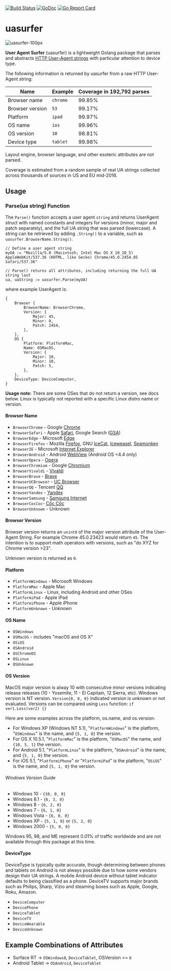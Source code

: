 [![Build Status](https://travis-ci.com/Kiuryy/uasurfer.svg?branch=master)](https://travis-ci.org/Kiuryy/uasurfer)  [![GoDoc](https://godoc.org/github.com/Kiuryy/uasurfer?status.svg)](https://godoc.org/github.com/Kiuryy/uasurfer)  [![Go Report Card](https://goreportcard.com/badge/github.com/Kiuryy/uasurfer)](https://goreportcard.com/report/github.com/Kiuryy/uasurfer)

# uasurfer

![uasurfer-100px](https://cloud.githubusercontent.com/assets/597902/16172506/9debc136-357a-11e6-90fb-c7c46f50dff0.png)

**User Agent Surfer** (uasurfer) is a lightweight Golang package that parses and abstracts [HTTP User-Agent strings](https://en.wikipedia.org/wiki/User_agent) with particular attention to device type.

The following information is returned by uasurfer from a raw HTTP User-Agent string:

| Name           | Example | Coverage in 192,792 parses |
|----------------|---------|--------------------------------|
| Browser name    | `chrome` | 99.85%                         |
| Browser version | `53` | 99.17%                         |
| Platform       | `ipad`  | 99.97%                         |
| OS name         | `ios`  | 99.96%                         |
| OS version      | `10`   | 98.81%                         |
| Device type    |  `tablet` | 99.98%                         |

Layout engine, browser language, and other esoteric attributes are not parsed.

Coverage is estimated from a random sample of real UA strings collected across thousands of sources in US and EU mid-2016.

## Usage

### Parse(ua string) Function

The `Parse()` function accepts a user agent `string` and returns UserAgent struct with named constants and integers for versions (minor, major and patch separately), and the full UA string that was parsed (lowercase). A string can be retrieved by adding `.String()` to a variable, such as `uasurfer.BrowserName.String()`.

```
// Define a user agent string
myUA := "Mozilla/5.0 (Macintosh; Intel Mac OS X 10_10_5) AppleWebKit/537.36 (KHTML, like Gecko) Chrome/45.0.2454.85 Safari/537.36"

// Parse() returns all attributes, including returning the full UA string last
ua, uaString := uasurfer.Parse(myUA)
```

where example UserAgent is:
```
{
    Browser {
        BrowserName: BrowserChrome,
        Version: {
            Major: 45,
            Minor: 0,
            Patch: 2454,
        },
    },
    OS {
        Platform: PlatformMac,
        Name: OSMacOS,
        Version: {
            Major: 10,
            Minor: 10,
            Patch: 5,
        },
    },
    DeviceType: DeviceComputer,
}
```

**Usage note:** There are some OSes that do not return a version, see docs below. Linux is typically not reported with a specific Linux distro name or version.

#### Browser Name
* `BrowserChrome` - Google [Chrome](https://en.wikipedia.org/wiki/Google_Chrome)
* `BrowserSafari` - Apple [Safari](https://en.wikipedia.org/wiki/Safari_(web_browser)), Google Search ([GSA](https://itunes.apple.com/us/app/google/id284815942))
* `BrowserEdge` - Microsoft [Edge](https://en.wikipedia.org/wiki/Microsoft_Edge)
* `BrowserFirefox` - Mozilla [Firefox](https://en.wikipedia.org/wiki/Firefox), GNU [IceCat](https://en.wikipedia.org/wiki/GNU_IceCat), [Iceweasel](https://en.wikipedia.org/wiki/Mozilla_Corporation_software_rebranded_by_the_Debian_project#Iceweasel), [Seamonkey](https://en.wikipedia.org/wiki/SeaMonkey)
* `BrowserIE` - Microsoft [Internet Explorer](https://en.wikipedia.org/wiki/Internet_Explorer)
* `BrowserAndroid` - Android [WebView](https://developer.chrome.com/multidevice/webview/overview) (Android OS <4.4 only)
* `BrowserOpera` - [Opera](https://en.wikipedia.org/wiki/Opera_(web_browser))
* `BrowserChromium` - Google [Chromium](https://en.wikipedia.org/wiki/Chromium_(web_browser))
* `BrowserVivaldi` - [Vivaldi](https://en.wikipedia.org/wiki/Vivaldi_(web_browser))
* `BrowserBrave` - [Brave](https://en.wikipedia.org/wiki/Brave_(web_browser))
* `BrowserUCBrowser` - [UC Browser](https://en.wikipedia.org/wiki/UC_Browser)
* `BrowserQQ` - Tencent [QQ](https://en.wikipedia.org/wiki/Tencent_QQ)
* `BrowserYandex` - [Yandex](https://en.wikipedia.org/wiki/Yandex_Browser)
* `BrowserSamsung` - [Samsung Internet](https://en.wikipedia.org/wiki/Samsung_Internet_for_Android)
* `BrowserCocCoc`- [Cốc Cốc](https://en.wikipedia.org/wiki/C%E1%BB%91c_C%E1%BB%91c)
* `BrowserUnknown` - Unknown

#### Browser Version

Browser version returns an `unint8` of the major version attribute of the User-Agent String. For example Chrome 45.0.23423 would return `45`. The intention is to support math operators with versions, such as "do XYZ for Chrome version >23".

Unknown version is returned as `0`.

#### Platform
* `PlatformWindows` - Microsoft Windows
* `PlatformMac` - Apple Mac
* `PlatformLinux` - Linux, including Android and other OSes
* `PlatformiPad` - Apple iPad
* `PlatformiPhone` - Apple iPhone
* `PlatformUnknown` - Unknown

#### OS Name
* `OSWindows`
* `OSMacOS` - includes "macOS and OS X"
* `OSiOS`
* `OSAndroid`
* `OSChromeOS`
* `OSLinux`
* `OSUnknown`

#### OS Version

MacOS major version is alway 10 with consecutive minor versions indicating release releases (10 - Yosemite, 11 - El Capitain, 12 Sierra, etc). Windows version is NT version. `Version{0, 0, 0}` indicated version is unknown or not evaluated.
Versions can be compared using `Less` function: `if ver1.Less(ver2) {}`

Here are some examples across the platform, os.name, and os.version:

* For Windows XP (Windows NT 5.1), "`PlatformWindows`" is the platform, "`OSWindows`" is the name, and `{5, 1, 0}` the version.
* For OS X 10.5.1, "`PlatformMac`" is the platform, "`OSMacOS`" the name, and `{10, 5, 1}` the version.
* For Android 5.1, "`PlatformLinux`" is the platform, "`OSAndroid`" is the name, and `{5, 1, 0}` the version.
* For iOS 5.1, "`PlatformiPhone`" or "`PlatformiPad`" is the platform, "`OSiOS`" is the name, and `{5, 1, 0}` the version.

###### Windows Version Guide

* Windows 10 - `{10, 0, 0}`
* Windows 8.1 - `{6, 3, 0}`
* Windows 8 - `{6, 2, 0}`
* Windows 7 - `{6, 1, 0}`
* Windows Vista - `{6, 0, 0}`
* Windows XP - `{5, 1, 0}` or `{5, 2, 0}`
* Windows 2000 - `{5, 0, 0}`

Windows 95, 98, and ME represent 0.01% of traffic worldwide and are not available through this package at this time.

#### DeviceType
DeviceType is typically quite accurate, though determining between phones and tablets on Android is not always possible due to how some vendors design their UA strings. A mobile Android device without tablet indicator defaults to being classified as a phone. DeviceTV supports major brands such as Philips, Sharp, Vizio and steaming boxes such as Apple, Google, Roku, Amazon.

* `DeviceComputer`
* `DevicePhone`
* `DeviceTablet`
* `DeviceTV`
* `DeviceWearable`
* `DeviceUnknown`

## Example Combinations of Attributes
* Surface RT -> `OSWindows8`, `DeviceTablet`, OSVersion >= `6`
* Android Tablet -> `OSAndroid`, `DeviceTablet`
